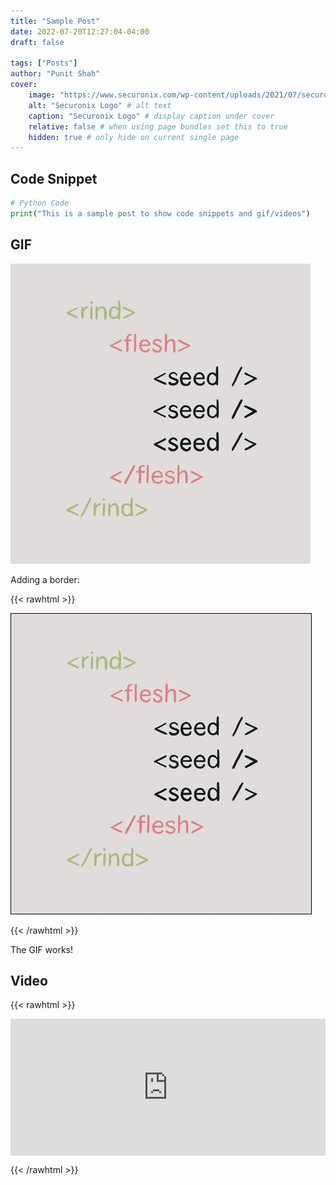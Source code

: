 ```yaml
---
title: "Sample Post"
date: 2022-07-20T12:27:04-04:00
draft: false

tags: ["Posts"]
author: "Punit Shah"
cover:
    image: "https://www.securonix.com/wp-content/uploads/2021/07/securonix-blue.svg" # image path/url
    alt: "Securonix Logo" # alt text
    caption: "Securonix Logo" # display caption under cover
    relative: false # when using page bundles set this to true
    hidden: true # only hide on current single page
---
```


## Code Snippet

```python
# Python Code
print("This is a sample post to show code snippets and gif/videos")
```

## GIF

![Watermelon GIF](../../watermelon.gif "Watermelon GIF")

Adding a border:

{{< rawhtml >}}

<img src="../../watermelon.gif" style='border:1px solid #000000' />

{{< /rawhtml >}}

The GIF works!

## Video

{{< rawhtml >}}

<div style="position: relative; padding-bottom: 43.4375%; height: 0;">
    <iframe src="https://www.loom.com/embed/77dcf27d20da45138d441f644d796ab5" frameborder="0" webkitallowfullscreen mozallowfullscreen allowfullscreen style="position: absolute; top: 0; left: 0; width: 100%; height: 100%;">
    </iframe>
</div>

{{< /rawhtml >}}